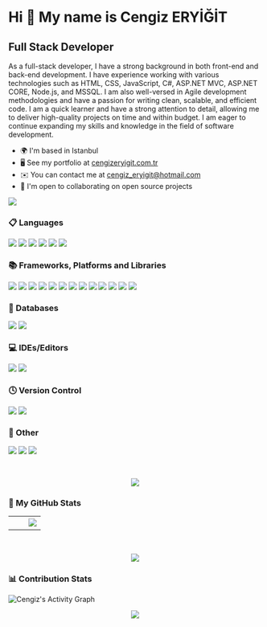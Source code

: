 Hi 👋 My name is Cengiz ERYİĞİT
===============================

Full Stack Developer
--------------------------------------

As a full-stack developer, I have a strong background in both front-end and back-end development. I have experience working with various technologies such as HTML, CSS, JavaScript, C#, ASP.NET MVC, ASP.NET CORE, Node.js, and MSSQL. I am also well-versed in Agile development methodologies and have a passion for writing clean, scalable, and efficient code. I am a quick learner and have a strong attention to detail, allowing me to deliver high-quality projects on time and within budget. I am eager to continue expanding my skills and knowledge in the field of software development.

* 🌍  I'm based in Istanbul
* 🖥️  See my portfolio at [cengizeryigit.com.tr](http://www.cengizeryigit.com.tr)
* ✉️  You can contact me at [cengiz_eryigit@hotmail.com](mailto:cengiz_eryigit@hotmail.com)
* 🤝  I'm open to collaborating on open source projects

<a href="https://www.github.com/cengizeryigit" target="_blank" rel="noreferrer"><img
src="https://img.shields.io/github/followers/cengizeryigit?logo=github&style=for-the-badge&color=0891b2&labelColor=1c1917" /></a>

###  📋 Languages
<p align="left" witdh="320" height="320">
<img src="https://img.shields.io/badge/c%23-%23239120.svg?style=for-the-badge&logo=c-sharp&logoColor=white"/>
<img src="https://img.shields.io/badge/javascript-%23323330.svg?style=for-the-badge&logo=javascript&logoColor=%23F7DF1E"/>
<img src="https://img.shields.io/badge/typescript-%23007ACC.svg?style=for-the-badge&logo=typescript&logoColor=white"/>
<img src="https://img.shields.io/badge/markdown-%23000000.svg?style=for-the-badge&logo=markdown&logoColor=white"/>
<img src="https://img.shields.io/badge/html5-%23E34F26.svg?style=for-the-badge&logo=html5&logoColor=white"/>
<img src="https://img.shields.io/badge/css3-%231572B6.svg?style=for-the-badge&logo=css3&logoColor=white"/>
</p>

###  📚 Frameworks, Platforms and Libraries
<p align="left" witdh="320" height="320">
<img src="https://img.shields.io/badge/.NET-5C2D91?style=for-the-badge&logo=.net&logoColor=white"/>
<img src="https://img.shields.io/badge/node.js-6DA55F?style=for-the-badge&logo=node.js&logoColor=white"/>
<img src="https://img.shields.io/badge/express.js-%23404d59.svg?style=for-the-badge&logo=express&logoColor=%2361DAFB"/>
<img src="https://img.shields.io/badge/jquery-%230769AD.svg?style=for-the-badge&logo=jquery&logoColor=white"/>
<img src="https://img.shields.io/badge/bootstrap-%238511FA.svg?style=for-the-badge&logo=bootstrap&logoColor=white"/>
<img src="https://img.shields.io/badge/JWT-black?style=for-the-badge&logo=JSON%20web%20tokens"/>
<img src="https://img.shields.io/badge/NODEMON-%23323330.svg?style=for-the-badge&logo=nodemon&logoColor=%BBDEAD"/>
<img src="https://img.shields.io/badge/NPM-%23CB3837.svg?style=for-the-badge&logo=npm&logoColor=white"/>
<img src="https://img.shields.io/badge/blazor-%235C2D91.svg?style=for-the-badge&logo=blazor&logoColor=white"/>
<img src="https://img.shields.io/badge/SASS-hotpink.svg?style=for-the-badge&logo=SASS&logoColor=white"/>
<img src="https://img.shields.io/badge/react-%2320232a.svg?style=for-the-badge&logo=react&logoColor=%2361DAFB"/>
<img src="https://img.shields.io/badge/angular-%23E23237.svg?style=for-the-badge&logo=angular&logoColor=white"/>
<img src="https://img.shields.io/badge/Rabbitmq-FF6600?style=for-the-badge&logo=rabbitmq&logoColor=white"/>
</p>

###  💾 Databases
<p align="left" witdh="320" height="320">
<img src="https://img.shields.io/badge/MongoDB-%234ea94b.svg?style=for-the-badge&logo=mongodb&logoColor=white"/>
<img src="https://img.shields.io/badge/Microsoft%20SQL%20Server-CC2927?style=for-the-badge&logo=microsoft%20sql%20server&logoColor=white"/>
</p>

###  💻 IDEs/Editors
<p align="left" witdh="320" height="320">
 <img src="https://img.shields.io/badge/Visual%20Studio-5C2D91.svg?style=for-the-badge&logo=visual-studio&logoColor=white"/>
<img src="https://img.shields.io/badge/Visual%20Studio%20Code-0078d7.svg?style=for-the-badge&logo=visual-studio-code&logoColor=white"/>
</p>

###  🕓 Version Control
<p align="left" witdh="320" height="320">
<img src="https://img.shields.io/badge/git-%23F05033.svg?style=for-the-badge&logo=git&logoColor=white"/>
<img src="https://img.shields.io/badge/github-%23121011.svg?style=for-the-badge&logo=github&logoColor=white"/>
</p>
  
###  🥅 Other
<p align="left" witdh="320" height="320">
<img src="https://img.shields.io/badge/Postman-FF6C37?style=for-the-badge&logo=postman&logoColor=white"/>
<img src="https://img.shields.io/badge/-Swagger-%23Clojure?style=for-the-badge&logo=swagger&logoColor=white"/>
<img src="https://img.shields.io/badge/-RaspberryPi-C51A4A?style=for-the-badge&logo=Raspberry-Pi"/>
</p>

<br>
<p align="center">
<img src="https://user-images.githubusercontent.com/73097560/115834477-dbab4500-a447-11eb-908a-139a6edaec5c.gif"> 
<br>

###  📑 My GitHub Stats

<table border="0" align="center">
  
<tr border="0">
  
<td width="50%" align="center">
<img src="https://github-readme-stats.vercel.app/api?username=cengizeryigit&amp;theme=radical&amp;hide_border=false&amp;include_all_commits=false&amp;count_private=false" alt="">
<br>
</br>
<img src="https://github-readme-streak-stats.herokuapp.com/?user=cengizeryigit&amp;theme=radical&amp;hide_border=false" alt="">
</td>

<td width="50%" align="center">
<img  align="center"  src="https://github-readme-stats.anuraghazra1.vercel.app/api/top-langs/?username=cengizeryigit&theme=radical&hide_border=true&no-bg=true&no-frame=true&langs_count=10"/>
</td>

</tr>

</table>
    
 <br>
<p align="center">
<img src="https://user-images.githubusercontent.com/73097560/115834477-dbab4500-a447-11eb-908a-139a6edaec5c.gif"> 
<br>
  
 ### 📊 Contribution Stats

<img alt="Cengiz's Activity Graph" src="https://github-readme-activity-graph.vercel.app/graph/?username=cengizeryigit&bg_color=1F222E&color=F8D866&line=F85D7F&point=FFFFFF&hide_border=true" />
 

<br>
<p align="center">
<img src="https://user-images.githubusercontent.com/73097560/115834477-dbab4500-a447-11eb-908a-139a6edaec5c.gif"> 
<br>

